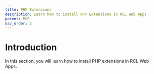 ```yaml
---
title: PHP Extensions
description: Learn how to install PHP Extensions in RCL Web Apps
parent: PHP
nav_order: 2
---
```


# Introduction

In this section, you will learn how to install PHP extensions in RCL Web Apps.